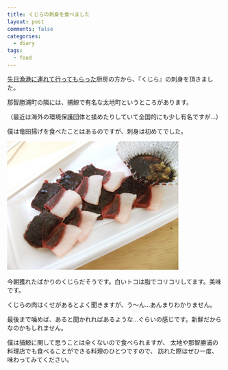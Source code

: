 ```yaml
---
title: くじらの刺身を食べました
layout: post
comments: false
categories:
  - diary
tags:
  - food
---
```

[先日漁港に連れて行ってもらった][1]厨房の方から、『くじら』の刺身を頂きました。

那智勝浦町の隣には、捕鯨で有名な太地町というところがあります。

（最近は海外の環境保護団体と揉めたりしていて全国的にも少し有名ですが…）

僕は竜田揚げを食べたことはあるのですが、刺身は初めてでした。

![くじらの刺身][2]

今朝獲れたばかりのくじらだそうです。白いトコは脂でコリコリしてます。美味です。

くじらの肉はくせがあるとよく聞きますが、う～ん…あんまりわかりません。

最後まで噛めば、あると聞かれればあるような…ぐらいの感じです。新鮮だからなのかもしれません。

僕は捕鯨に関して思うことは全くないので食べられますが、
太地や那智勝浦の料理店でも食べることができる料理のひとつですので、
訪れた際はぜひ一度、味わってみてください。


 [1]: /diary/nachikatsuura-fishing-port.html "まぐろ＆漁港＆市場"
 [2]: /img/uploads/2010/01/whale-sashimi.jpg
